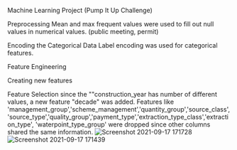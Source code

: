 Machine Learning Project (Pump It Up Challenge)

Preprocessing
Mean and max frequent values were used to fill out null values in numerical values. (public meeting, permit)

Encoding the Categorical Data
Label encoding was used for categorical features.

Feature Engineering

Creating new features

Feature Selection
since the ""construction_year has number of different values, a new feature "decade" was added.
Features like 'management_group','scheme_management','quantity_group','source_class','source_type','quality_group','payment_type','extraction_type_class','extraction_type', 'waterpoint_type_group' were dropped since other columns shared the same information.
![Screenshot 2021-09-17 171728](https://user-images.githubusercontent.com/47548926/133781578-0e0ebd5a-901a-4448-b7bb-f0ac4e828928.jpg)
![Screenshot 2021-09-17 171439](https://user-images.githubusercontent.com/47548926/133781584-d22b2482-9265-4846-8205-a0b5d9b308c9.jpg)
